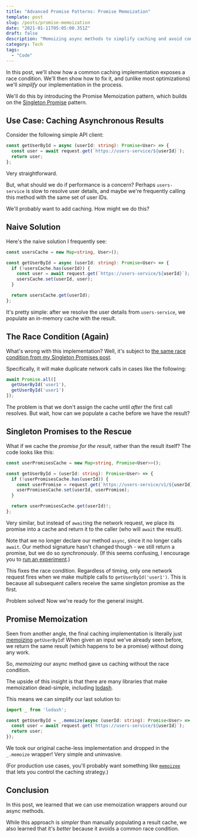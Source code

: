 ```yaml
---
title: "Advanced Promise Patterns: Promise Memoization"
template: post
slug: /posts/promise-memoization
date: "2021-01-11T05:05:00.351Z"
draft: false
description: "Memoizing async methods to simplify caching and avoid common race conditions."
category: Tech
tags:
  - "Code"
---
```


In this post, we'll show how a common caching implementation exposes a race condition. We'll then show how to fix it, and (unlike most optimizations) we'll _simplify_ our implementation in the process.

We'll do this by introducing the Promise Memoization pattern, which builds on the [Singleton Promise](/posts/singleton-promises) pattern.

## Use Case: Caching Asynchronous Results

Consider the following simple API client:

<style>
div pre code.language-ts {
  font-size: 15px !important;
}
</style>

```ts
const getUserById = async (userId: string): Promise<User> => {
  const user = await request.get(`https://users-service/${userId}`);
  return user;
};
```
Very straightforward.

But, what should we do if performance is a concern? Perhaps `users-service` is slow to resolve user details, and maybe we're frequently calling this method with the same set of user IDs.

We'll probably want to add caching. How might we do this?

## Naive Solution

Here's the naive solution I frequently see:

```ts
const usersCache = new Map<string, User>();

const getUserById = async (userId: string): Promise<User> => {
  if (!usersCache.has(userId)) {
    const user = await request.get(`https://users-service/${userId}`);
    usersCache.set(userId, user);
  }

  return usersCache.get(userId);
};
```

It's pretty simple: after we resolve the user details from `users-service`, we populate an in-memory cache with the result.

## The Race Condition (Again)

What's wrong with this implementation? Well, it's subject to [the same race condition from my Singleton Promises post](/posts/singleton-promises#the-race-condition).

Specifically, it will make duplicate network calls in cases like the following:

```ts
await Promise.all([
  getUserById('user1'),
  getUserById('user1')
]);
```

The problem is that we don't assign the cache until _after_ the first call resolves. But wait, how can we populate a cache before we have the result?

## Singleton Promises to the Rescue

What if we cache the _promise for the result_, rather than the result itself? The code looks like this:

```ts
const userPromisesCache = new Map<string, Promise<User>>();

const getUserById = (userId: string): Promise<User> => {
  if (!userPromisesCache.has(userId)) {
    const userPromise = request.get(`https://users-service/v1/${userId}`);
    userPromisesCache.set(userId, userPromise);
  }

  return userPromisesCache.get(userId)!;
};
```

Very similar, but instead of `await`ing the network request, we place its promise into a cache and return it to the caller (who will `await` the result).

Note that we no longer declare our method `async`, since it no longer calls `await`. Our method signature hasn't changed though - we still return a promise, but we do so _synchronously_. (If this seems confusing, I encourage you to [run an experiment](/posts/singleton-promises#followup-experiment).)

This fixes the race condition. Regardless of timing, only one network request fires when we make multiple calls to `getUserById('user1')`. This is because all subsequent callers receive the same singleton promise as the first.

Problem solved! Now we're ready for the general insight.

## Promise Memoization

Seen from another angle, the final caching implementation is literally just [memoizing](https://en.wikipedia.org/wiki/Memoization) `getUserById`! When given an input we've already seen before, we return the same result (which happens to be a promise) without doing any work.

So, _memoizing_ our async method gave us caching without the race condition.

The upside of this insight is that there are many libraries that make memoization dead-simple, including [lodash](https://lodash.com/docs/4.17.15#memoize).

This means we can simplify our last solution to:

```ts
import _ from 'lodash';

const getUserById = _.memoize(async (userId: string): Promise<User> => {
  const user = await request.get(`https://users-service/${userId}`);
  return user;
});
```

We took our original cache-less implementation and dropped in the `_.memoize` wrapper! Very simple and uninvasive.

(For production use cases, you'll probably want something like [`memoizee`](https://www.npmjs.com/package/memoizee) that lets you control the caching strategy.)

## Conclusion

In this post, we learned that we can use memoization wrappers around our async methods.

While this approach is _simpler_ than manually populating a result cache, we also learned that it's _better_ because it avoids a common race condition.
